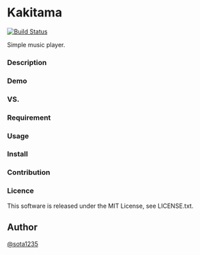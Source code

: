 Kakitama
====

[![Build Status](https://travis-ci.org/sota1235/Kakitama.svg?branch=master)](https://travis-ci.org/sota1235/Kakitama)

Simple music player.

### Description

### Demo

### VS.

### Requirement

### Usage

### Install

### Contribution

### Licence

This software is released under the MIT License, see LICENSE.txt.

## Author

[@sota1235](https://github.com/sota1235)
